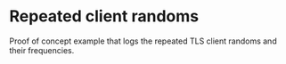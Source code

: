 # Repeated client randoms

Proof of concept example that logs the repeated TLS client randoms and their frequencies.